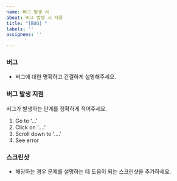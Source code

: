 ```yaml
---
name: 버그 발생 시
about: 버그 발생 시 사용
title: "[BUG] "
labels: ''
assignees: ''

---
```


### 버그
- 버그에 대한 명확하고 간결하게 설명해주세요.

### 버그 발생 지점
버그가 발생하는 단계를 정확하게 적어주세요.
1. Go to '...'
2. Click on '....'
3. Scroll down to '....'
4. See error

### 스크린샷
- 해당하는 경우 문제를 설명하는 데 도움이 되는 스크린샷을 추가하세요.
